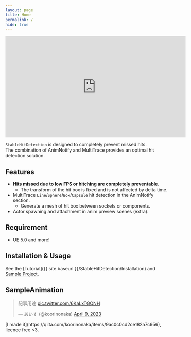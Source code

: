 ```yaml
---
layout: page
title: Home
permalink: /
hide: true
---
```


<iframe width="560" height="315" src="https://www.youtube.com/embed/WcD6sRx8nAM?si=i06AS-8zJXV152JB" title="YouTube video player" frameborder="0" allow="accelerometer; autoplay; clipboard-write; encrypted-media; gyroscope; picture-in-picture; web-share" allowfullscreen></iframe>

`StableHitDetection` is designed to completely prevent missed hits.<br />
The combination of AnimNotify and MultiTrace provides an optimal hit detection solution.

## Features
- **Hits missed due to low FPS or hitching are completely preventable**.
  - The transform of the hit box is fixed and is not affected by delta time.
- MultiTrace `Line`/`Sphere`/`Box`/`Capsule` hit detection in the AnimNotify section.
  - Generate a mesh of hit box between sockets or components.
- Actor spawning and attachment in anim preview scenes (extra).

## Requirement
- UE 5.0 and more!

## Installation & Usage
See the [Tutorial]({{ site.baseurl }}/StableHitDetection/Installation) and [Sample Project](https://github.com/koorinonaka/StableHitDetectionProject).

## SampleAnimation
<blockquote class="twitter-tweet" data-theme="dark"><p lang="zh" dir="ltr">記事用途 <a href="https://t.co/6KaLxTGONH">pic.twitter.com/6KaLxTGONH</a></p>&mdash; あいす (@koorinonaka) <a href="https://twitter.com/koorinonaka/status/1645127953511251969?ref_src=twsrc%5Etfw">April 9, 2023</a></blockquote> <script async src="https://platform.twitter.com/widgets.js" charset="utf-8"></script>
[I made it](https://qiita.com/koorinonaka/items/9ac0c0cd2ce182a7c956), licence free <3.
